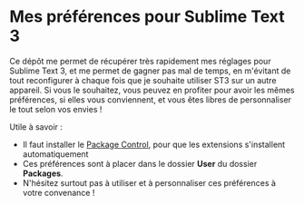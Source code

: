 Mes préférences pour Sublime Text 3
================

Ce dépôt me permet de récupérer très rapidement mes réglages pour Sublime Text 3, et me permet de gagner pas mal de temps, en m'évitant de tout reconfigurer à chaque fois que je souhaite utiliser ST3 sur un autre appareil. Si vous le souhaitez, vous peuvez en profiter pour avoir les mêmes préférences, si elles vous conviennent, et vous êtes libres de personnaliser le tout selon vos envies !

Utile à savoir :
 * Il faut installer le [Package Control](https://packagecontrol.io/installation), pour que les extensions s'installent automatiquement
 * Ces préférences sont à placer dans le dossier **User** du dossier **Packages**.
 * N'hésitez surtout pas à utiliser et à personnaliser ces préférences à votre convenance !